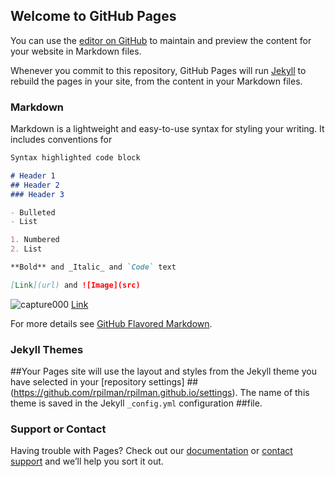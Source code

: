 ## Welcome to GitHub Pages

You can use the [editor on GitHub](https://github.com/rpilman/rpilman.github.io/edit/master/README.md) to maintain and preview the content for your website in Markdown files.

Whenever you commit to this repository, GitHub Pages will run [Jekyll](https://jekyllrb.com/) to rebuild the pages in your site, from the content in your Markdown files.

### Markdown

Markdown is a lightweight and easy-to-use syntax for styling your writing. It includes conventions for

```markdown
Syntax highlighted code block

# Header 1
## Header 2
### Header 3

- Bulleted
- List

1. Numbered
2. List

**Bold** and _Italic_ and `Code` text

[Link](url) and ![Image](src)
```

![capture000](https://cloud.githubusercontent.com/assets/2511721/25863025/cd0b3502-34af-11e7-8d5f-fe6766004d2b.PNG)
[Link](rpilman.github.io) 

For more details see [GitHub Flavored Markdown](https://guides.github.com/features/mastering-markdown/).

### Jekyll Themes

##Your Pages site will use the layout and styles from the Jekyll theme you have selected in your [repository settings]
##(https://github.com/rpilman/rpilman.github.io/settings). The name of this theme is saved in the Jekyll `_config.yml` configuration ##file.

### Support or Contact

Having trouble with Pages? Check out our [documentation](https://help.github.com/categories/github-pages-basics/) or [contact support](https://github.com/contact) and we’ll help you sort it out.
